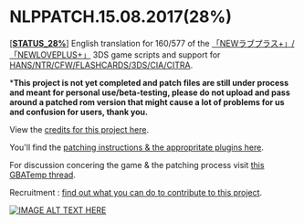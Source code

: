 ﻿# NLPPATCH.15.08.2017(28%)
[[**STATUS_28%**](https://github.com/LovePlusProject/NLPPATCH/blob/master/NLPPATCH.INFO.txt)] English translation for 160/577 of the [「NEWラブプラス+」/「NEWLOVEPLUS+」](http://www.konami.jp/products/newloveplus_plus/) 3DS game scripts and support for [HANS/NTR/CFW/FLASHCARDS/3DS/CIA/CITRA](https://github.com/LovePlusProject/NLPPATCH/tree/master/PLUGIN%20SUPPORT). 

***This project is not yet completed and patch files are still under process and meant for personal use/beta-testing, please do not upload and pass around a patched rom version that might cause a lot of problems for us and confusion for users, thank you.**

View the [credits for this project here](https://github.com/LovePlusProject/NLPPATCH/issues/1). 

You'll find the [patching instructions & the appropritate plugins here](https://github.com/LovePlusProject/NLPPATCH/tree/master/PLUGIN%20SUPPORT).

For discussion concering the game & the patching process visit [this GBATemp thread](https://gbatemp.net/threads/request-help-newloveplus-english-translation.395574/).

Recruitment : [find out what you can do to contribute to this project](https://github.com/LovePlusProject/NLPPATCH/issues/2).

[![IMAGE ALT TEXT HERE](http://i32.photobucket.com/albums/d10/n66x/NLPTRANSLATION/pjhphj.png~original)](https://www.youtube.com/watch?v=Sz6p45GsLJQ)
